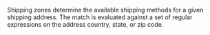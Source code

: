 Shipping zones determine the available shipping methods for a given shipping address. The match is evaluated against a set of regular expressions on the address country, state, or zip code.
